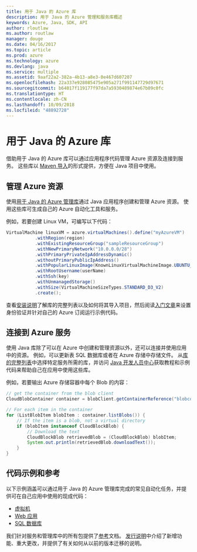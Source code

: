 ```yaml
---
title: 用于 Java 的 Azure 库
description: 用于 Java 的 Azure 管理和服务库概述
keywords: Azure, Java, SDK, API
author: rloutlaw
ms.author: routlaw
manager: douge
ms.date: 04/16/2017
ms.topic: article
ms.prod: azure
ms.technology: azure
ms.devlang: java
ms.service: multiple
ms.assetid: 9aaf22a2-382a-4b13-a8e3-0e467d607207
ms.openlocfilehash: 22a337e928085475e905a271f991147729d97671
ms.sourcegitcommit: b64017f119177f97da7a5930489874e67b09c0fc
ms.translationtype: HT
ms.contentlocale: zh-CN
ms.lasthandoff: 10/09/2018
ms.locfileid: "48892728"
---
```

# <a name="azure-libraries-for-java"></a>用于 Java 的 Azure 库

借助用于 Java 的 Azure 库可以通过应用程序代码管理 Azure 资源及连接到服务。 这些库以 [Maven 导入](java-sdk-azure-install.md)的形式提供，方便在 Java 项目中使用。 

## <a name="manage-azure-resources"></a>管理 Azure 资源

使用[用于 Java 的 Azure 管理库](java-sdk-azure-get-started.md)通过 Java 应用程序创建和管理 Azure 资源。 使用这些库可生成自己的 Azure 自动化工具和服务。 

例如，若要创建 Linux VM，可编写以下代码：

```java
VirtualMachine linuxVM = azure.virtualMachines().define("myAzureVM")
           .withRegion(region)
           .withExistingResourceGroup("sampleResourceGroup")
           .withNewPrimaryNetwork("10.0.0.0/28")
           .withPrimaryPrivateIpAddressDynamic()
           .withoutPrimaryPublicIpAddress()
           .withPopularLinuxImage(KnownLinuxVirtualMachineImage.UBUNTU_SERVER_16_04_LTS)
           .withRootUsername(userName)
           .withSsh(key)
           .withUnmanagedStorage()
           .withSize(VirtualMachineSizeTypes.STANDARD_D3_V2)
           .create();
 ```

查看[安装说明](java-sdk-azure-install.md)了解库的完整列表以及如何将其导入项目，然后阅读[入门文章](java-sdk-azure-get-started.md)来设置身份验证并针对自己的 Azure 订阅运行示例代码。 

## <a name="connect-to-azure-services"></a>连接到 Azure 服务

使用 Java 库除了可以在 Azure 中创建和管理资源以外，还可以连接并使用应用中的资源。 例如，可以更新表 SQL 数据库或者在 Azure 存储中存储文件。 从[库的完整列表](java-sdk-azure-install.md)中选择特定服务所需的库，并访问 [Java 开发人员中心](https://azure.microsoft.com/develop/java/)获取教程和示例代码来帮助自己在应用中使用这些库。

例如，若要输出 Azure 存储容器中每个 Blob 的内容：

```java
// get the container from the blob client
CloudBlobContainer container = blobClient.getContainerReference("blobcontainer");

// For each item in the container
for (ListBlobItem blobItem : container.listBlobs()) {
    // If the item is a blob, not a virtual directory
    if (blobItem instanceof CloudBlockBlob) {
        // Download the text
        CloudBlockBlob retrievedBlob = (CloudBlockBlob) blobItem;
        System.out.println(retrievedBlob.downloadText());
    }
}
```

## <a name="sample-code-and-reference"></a>代码示例和参考

以下示例涵盖可以通过用于 Java 的 Azure 管理库完成的常见自动化任务，并提供可在自己应用中使用的现成代码：

- [虚拟机](java-sdk-azure-virtual-machine-samples.md)
- [Web 应用](java-sdk-azure-web-apps-samples.md)
- [SQL 数据库](java-sdk-azure-sql-database-samples.md)
   
我们针对服务和管理库中的所有包提供了[参考](https://docs.microsoft.com/java/api)文档。 [发行说明](java-sdk-azure-release-notes.md)中介绍了新增功能、重大更改，并提供了有关如何从以前的版本迁移的说明。